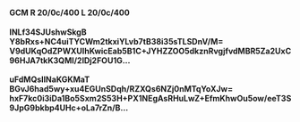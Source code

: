 #### GCM R 20/0c/400 L 20/0c/400
**INLf34SJUshwSkgB**<br/>**Y8bRxs+NC4uiTYCWm2tkxiYLvb7tB38i35sTLSDnV/M=**<br/>**V9dUKqOdZPWXUIhKwicEab5B1C+JYHZZOO5dkznRvgjfvdMBR5Za2UxC96HJA7tkK3QMI/2lDj2FOU1G...**<br/><br/>
**uFdMQsIlNaKGKMaT**<br/>**BGvJ6had5wy+xu4EGUnSDqh/RZXQs6NZj0nMTqYoXJw=**<br/>**hxF7kc0i3iDa1Bo5Sxm2S53H+PX1NEgAsRHuLwZ+EfmKhwOu5ow/eeT3S9JpG9bkbp4UHc+oLa7rZn/B...**